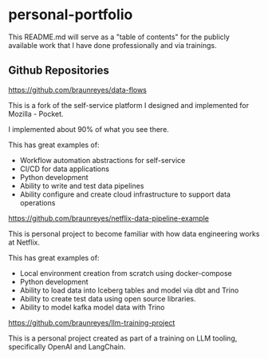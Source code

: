 # personal-portfolio

This README.md will serve as a "table of contents" for the publicly available work that I have done professionally and via trainings.

## Github Repositories

https://github.com/braunreyes/data-flows 

This is a fork of the self-service platform I designed and implemented for Mozilla - Pocket.

I implemented about 90% of what you see there.

This has great examples of:

- Workflow automation abstractions for self-service
- CI/CD for data applications
- Python development
- Ability to write and test data pipelines
- Ability configure and create cloud infrastructure to support data operations

https://github.com/braunreyes/netflix-data-pipeline-example

This is personal project to become familiar with how data engineering works at Netflix.

This has great examples of:

- Local environment creation from scratch using docker-compose
- Python development
- Ability to load data into Iceberg tables and model via dbt and Trino
- Ability to create test data using open source libraries.
- Ability to model kafka model data with Trino 

https://github.com/braunreyes/llm-training-project

This is a personal project created as part of a training on LLM tooling, specifically OpenAI and LangChain.
